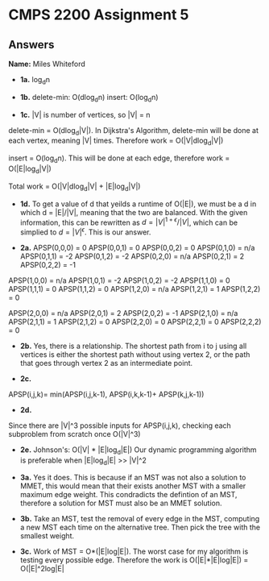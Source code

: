 # CMPS 2200 Assignment 5
## Answers

**Name:** Miles Whiteford






- **1a.**
log<sub>d</sub>n

- **1b.**
delete-min: O(dlog<sub>d</sub>n)
insert: O(log<sub>d</sub>n)

- **1c.**
|V| is number of vertices, so |V| = n

delete-min = O(dlog<sub>d</sub>|V|). In Dijkstra's Algorithm, delete-min will be done at each vertex, meaning |V| times. 
Therefore work = O(|V|dlog<sub>d</sub>|V|)

insert = O(log<sub>d</sub>n). This will be done at each edge, therefore work = O(|E|log<sub>d</sub>|V|)

Total work = O(|V|dlog<sub>d</sub>|V| + |E|log<sub>d</sub>|V|)


- **1d.**
To get a value of d that yeilds a runtime of O(|E|), we must be a d in which d = |E|/|V|, meaning that the two are balanced. With the given information, this can be rewritten as $d = |V|^{1+\epsilon} / |V|$, which can be simplied to $d = |V|^{\epsilon}$. This is our answer.

- **2a.**
APSP(0,0,0) = 0
APSP(0,0,1) = 0
APSP(0,0,2) = 0
APSP(0,1,0) = n/a
APSP(0,1,1) = -2
APSP(0,1,2) = -2
APSP(0,2,0) = n/a
APSP(0,2,1) = 2
APSP(0,2,2) = -1

APSP(1,0,0) = n/a
APSP(1,0,1) = -2
APSP(1,0,2) = -2
APSP(1,1,0) = 0
APSP(1,1,1) = 0
APSP(1,1,2) = 0
APSP(1,2,0) = n/a
APSP(1,2,1) = 1
APSP(1,2,2) = 0

APSP(2,0,0) = n/a
APSP(2,0,1) = 2
APSP(2,0,2) = -1
APSP(2,1,0) = n/a
APSP(2,1,1) = 1
APSP(2,1,2) = 0
APSP(2,2,0) = 0
APSP(2,2,1) = 0
APSP(2,2,2) = 0

- **2b.**
Yes, there is a relationship. The shortest path from i to j using all vertices is either the shortest path without using vertex 2, or the path that goes through vertex 2 as an intermediate point.

- **2c.**
  
APSP(i,j,k)= min(APSP(i,j,k-1), APSP(i,k,k-1)+ APSP(k,j,k-1))

- **2d.**
  
Since there are |V|^3 possible inputs for APSP(i,j,k), checking each subproblem from scratch once O(|V|^3)

- **2e.**
Johnson's: O(|V| * |E|log<sub>d</sub>|E|)
Our dynamic programming algorithm is preferable when |E|log<sub>d</sub>|E| >> |V|^2


- **3a.**
Yes it does. This is because if an MST was not also a solution to MMET, this would mean that their exists another MST with a smaller maximum edge weight.
This condradicts the defintion of an MST, therefore a solution for MST must also be an MMET solution.

- **3b.**
Take an MST, test the removal of every edge in the MST, computing a new MST each time on the alternative tree. Then pick the tree with the smallest weight.

- **3c.**
Work of MST = O*(|E|log|E|). The worst case for my algorithm is testing every possible edge. Therefore the work is O(|E|*|E|log|E|) = O(|E|^2log|E|
